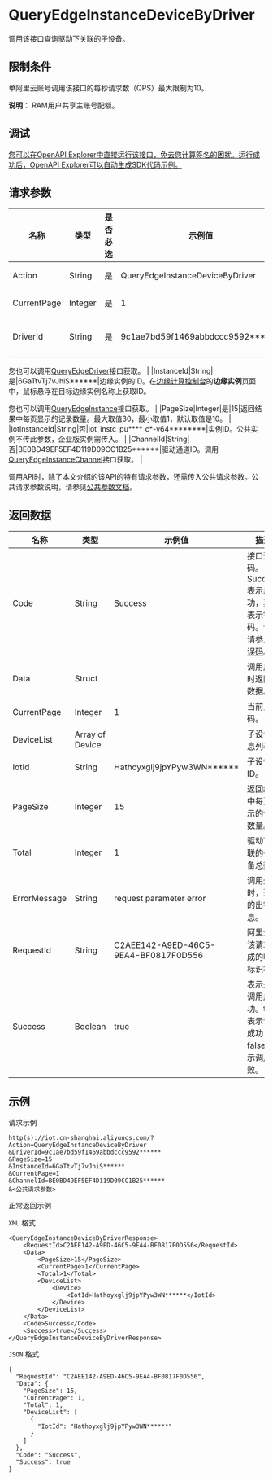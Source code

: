 # QueryEdgeInstanceDeviceByDriver

调用该接口查询驱动下关联的子设备。

## 限制条件

单阿里云账号调用该接口的每秒请求数（QPS）最大限制为10。

**说明：** RAM用户共享主账号配额。

## 调试

[您可以在OpenAPI Explorer中直接运行该接口，免去您计算签名的困扰。运行成功后，OpenAPI Explorer可以自动生成SDK代码示例。](https://api.aliyun.com/#product=Iot&api=QueryEdgeInstanceDeviceByDriver&type=RPC&version=2018-01-20)

## 请求参数

|名称|类型|是否必选|示例值|描述|
|--|--|----|---|--|
|Action|String|是|QueryEdgeInstanceDeviceByDriver|系统规定参数。取值：QueryEdgeInstanceDeviceByDriver。 |
|CurrentPage|Integer|是|1|从返回结果中的第几页开始显示。最小取值为1。 |
|DriverId|String|是|9c1ae7bd59f1469abbdccc9592\*\*\*\*\*\*|驱动ID。在[边缘计算控制台](https://iot.console.aliyun.com/le/instance/list)的**驱动管理**页面中，鼠标悬浮在目标驱动名称上获取ID。

 您也可以调用[QueryEdgeDriver](~~155776~~)接口获取。 |
|InstanceId|String|是|6GaTtvTj7vJhiS\*\*\*\*\*\*|边缘实例的ID。在[边缘计算控制台](https://iot.console.aliyun.com/le/instance/list)的**边缘实例**页面中，鼠标悬浮在目标边缘实例名称上获取ID。

 您也可以调用[QueryEdgeInstance](~~135214~~)接口获取。 |
|PageSize|Integer|是|15|返回结果中每页显示的记录数量。最大取值30，最小取值1，默认取值是10。 |
|IotInstanceId|String|否|iot\_instc\_pu\*\*\*\*\_c\*-v64\*\*\*\*\*\*\*\*|实例ID。公共实例不传此参数，企业版实例需传入。 |
|ChannelId|String|否|BE0BD49EF5EF4D119D09CC1B25\*\*\*\*\*\*|驱动通道ID。调用[QueryEdgeInstanceChannel](~~162253~~)接口获取。 |

调用API时，除了本文介绍的该API的特有请求参数，还需传入公共请求参数。公共请求参数说明，请参见[公共参数文档](~~135196~~)。

## 返回数据

|名称|类型|示例值|描述|
|--|--|---|--|
|Code|String|Success|接口返回码。Success表示成功，其它表示错误码。详情请参见[错误码](~~135200~~)。 |
|Data|Struct| |调用成功时返回的数据。 |
|CurrentPage|Integer|1|当前页码。 |
|DeviceList|Array of Device| |子设备信息列表。 |
|IotId|String|Hathoyxglj9jpYPyw3WN\*\*\*\*\*\*|子设备ID。 |
|PageSize|Integer|15|返回结果中每页显示的记录数量。 |
|Total|Integer|1|驱动下关联的子设备总数。 |
|ErrorMessage|String|request parameter error|调用失败时，返回的出错信息。 |
|RequestId|String|C2AEE142-A9ED-46C5-9EA4-BF0817F0D556|阿里云为该请求生成的唯一标识符。 |
|Success|Boolean|true|表示是否调用成功。true表示调用成功，false表示调用失败。 |

## 示例

请求示例

```
http(s)://iot.cn-shanghai.aliyuncs.com/?Action=QueryEdgeInstanceDeviceByDriver
&DriverId=9c1ae7bd59f1469abbdccc9592******
&PageSize=15
&InstanceId=6GaTtvTj7vJhiS******
&CurrentPage=1
&ChannelId=BE0BD49EF5EF4D119D09CC1B25******
&<公共请求参数>
```

正常返回示例

`XML` 格式

```
<QueryEdgeInstanceDeviceByDriverResponse>
    <RequestId>C2AEE142-A9ED-46C5-9EA4-BF0817F0D556</RequestId>
    <Data>
        <PageSize>15</PageSize>
        <CurrentPage>1</CurrentPage>
        <Total>1</Total>
        <DeviceList>
            <Device>
                <IotId>Hathoyxglj9jpYPyw3WN******</IotId>
            </Device>
        </DeviceList>
    </Data>
    <Code>Success</Code>
    <Success>true</Success>
</QueryEdgeInstanceDeviceByDriverResponse>
```

`JSON` 格式

```
{
  "RequestId": "C2AEE142-A9ED-46C5-9EA4-BF0817F0D556",
  "Data": {
    "PageSize": 15,
    "CurrentPage": 1,
    "Total": 1,
    "DeviceList": [
      {
        "IotId": "Hathoyxglj9jpYPyw3WN******"
      }
    ]
  },
  "Code": "Success",
  "Success": true
}
```

